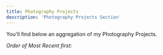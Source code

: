 ```yaml
---
title: Photography Projects
description: 'Photography Projects Section'
---
```


You'll find below an aggregation of my Photography Projects.


*Order of Most Recent first:*
